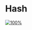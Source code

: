 ﻿# Hash
[![100%](https://progress-bar.dev/0/?scale=10&title=progress&width=500&color=babaca&suffix=/10)](https://www.acmicpc.net/workbook/view/7313)
